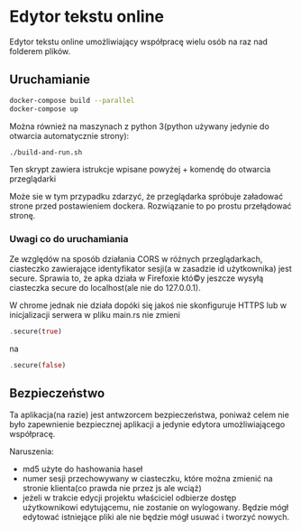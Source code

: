 # Edytor tekstu online

Edytor tekstu online umożliwiający współpracę wielu osób na raz nad folderem plików.

## Uruchamianie

```bash
docker-compose build --parallel
docker-compose up
```

Można również na maszynach z python 3(python używany jedynie do otwarcia automatycznie strony):

```bash
./build-and-run.sh
```
Ten skrypt zawiera istrukcje wpisane powyżej + komendę do otwarcia przeglądarki

Może sie w tym przypadku zdarzyć, że przeglądarka spróbuje załadować strone przed postawieniem dockera. Rozwiązanie to
po prostu przełądować stronę.

### Uwagi co do uruchamiania

Ze względów na sposób działania CORS w różnych przeglądarkach, ciasteczko zawierające identyfikator sesji(a w zasadzie
id użytkownika)  jest secure. Sprawia to, że apka działa w Firefoxie któ©y jeszcze wysyłą ciasteczka secure do localhost(ale nie do 127.0.0.1).

W chrome jednak nie działa dopóki się jakoś nie skonfiguruje HTTPS lub w inicjalizacji serwera w pliku main.rs nie zmieni

```rust
.secure(true)
```

na 

```rust
.secure(false)
```

## Bezpieczeństwo 

Ta aplikacja(na razie) jest antwzorcem bezpieczeństwa, poniważ celem nie było zapewnienie bezpiecznej
aplikacji a jedynie edytora umożliwiającego współpracę. 

Naruszenia:
- md5 użyte do hashowania haseł
- numer sesji przechowywany w ciasteczku, które można zmienić na stronie klienta(co prawda nie przez js ale wciąż)
- jeżeli w trakcie edycji projektu właściciel odbierze dostęp użytkownikowi edytującemu, nie zostanie on wylogowany. Będzie mógł
edytować istniejące pliki ale nie będzie mógł usuwać i tworzyć nowych.




